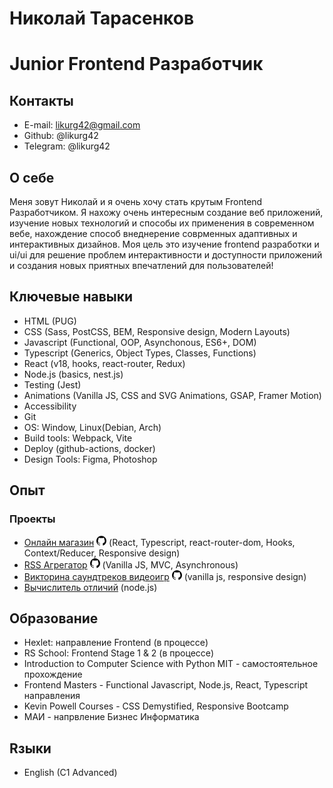 # Николай Тарасенков

# Junior Frontend Разработчик

## Контакты

-   E-mail: likurg42@gmail.com
-   Github: @likurg42
-   Telegram: @likurg42

## О себе

Меня зовут Николай и я очень хочу стать крутым Frontend Разработчиком. Я нахожу очень интересным создание веб приложений, изучение новых технологий и способы их применения в современном вебе, нахождение способ внеднерение соврменных адаптивных и интерактивных дизайнов. Моя цель это изучение frontend разработки и ui/ui для решение проблем интерактивности и доступности приложений и создания новых приятных впечатлений для пользователей!

## Ключевые навыки

-   HTML (PUG)
-   CSS (Sass, PostCSS, BEM, Responsive design, Modern Layouts)
-   Javascript (Functional, OOP, Asynchonous, ES6+, DOM)
-   Typescript (Generics, Object Types, Classes, Functions)
-   React (v18, hooks, react-router, Redux)
-   Node.js (basics, nest.js)
-   Testing (Jest)
-   Animations (Vanilla JS, CSS and SVG Animations, GSAP, Framer Motion)
-   Accessibility
-   Git
-   OS: Window, Linux(Debian, Arch)
-   Build tools: Webpack, Vite
-   Deploy (github-actions, docker)
-   Design Tools: Figma, Photoshop

## Опыт

### Проекты

-   [Онлайн магазин](https://likurg42.github.io/online-store) [![Online Store Github](./assets/github-logo.png)](https://github.com/likurg42/online-store) (React, Typescript, react-router-dom, Hooks, Context/Reducer, Responsive design)
-   [RSS Агрегатор](https://rss-aggregator-black.vercel.app/) [![RSS Aggregator Github](./assets/github-logo.png)](https://github.com/likurg42/frontend-project-11) (Vanilla JS, MVC, Asynchronous)
-   [Викторина саундтреков видеоигр](https://likurg42.github.io/vgm-quiz/)
    [![VGM Quiz Github](./assets/github-logo.png)](https://github.com/likurg42/vgm-quiz) (vanilla js, responsive design)
-   [Вычислитель отличий](https://github.com/likurg42/frontend-project-lvl2) (node.js)

## Образование

-   Hexlet: направление Frontend (в процессе)
-   RS School: Frontend Stage 1 & 2 (в процессе)
-   Introduction to Computer Science with Python MIT - самостоятельное прохождение
-   Frontend Masters - Functional Javascript, Node.js, React, Typescript направления
-   Kevin Powell Courses - CSS Demystified, Responsive Bootcamp
-   МАИ - напрвление Бизнес Информатика

## Rзыки

-   English (C1 Advanced)
